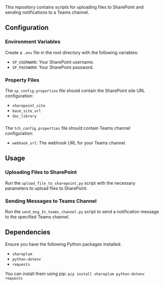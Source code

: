 This repository contains scripts for uploading files to SharePoint and sending notifications to a Teams channel.

## Configuration

### Environment Variables
Create a `.env` file in the root directory with the following variables:
- `SP_USERNAME`: Your SharePoint username.
- `SP_PASSWORD`: Your SharePoint password.

### Property Files 
The `sp_config.properties` file should contain the SharePoint site URL configuration:
- `sharepoint_site`
- `base_site_url`
- `doc_library`
###
The `tch_config.properties` file should contain Teams channel configuration:
- `webhook_url`: The webhook URL for your Teams channel.


## Usage

### Uploading Files to SharePoint
Run the `upload_file_to_sharepoint.py` script with the necessary parameters to upload files to SharePoint.

### Sending Messages to Teams Channel
Run the `send_msg_In_teams_channel.py` script to send a notification message to the specified Teams channel.

## Dependencies
Ensure you have the following Python packages installed:
- `shareplum`
- `python-dotenv`
- `requests`

You can install them using pip:
`pip install shareplum python-dotenv requests`
